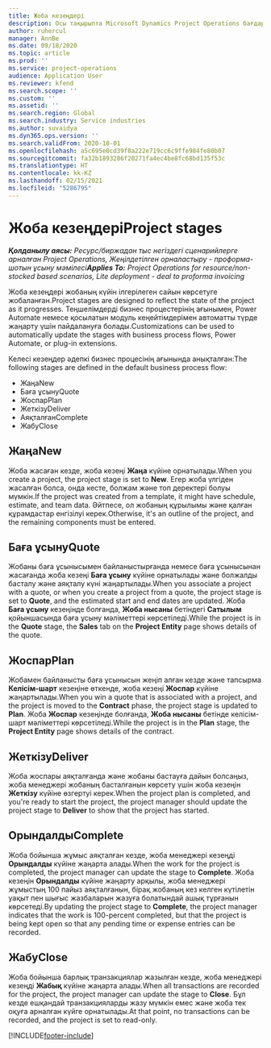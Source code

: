 ```yaml
---
title: Жоба кезеңдері
description: Осы тақырыпта Microsoft Dynamics Project Operations бағдарламасында қолжетімді жоба кезеңдері туралы ақпарат ұсынылған.
author: ruhercul
manager: AnnBe
ms.date: 09/18/2020
ms.topic: article
ms.prod: ''
ms.service: project-operations
audience: Application User
ms.reviewer: kfend
ms.search.scope: ''
ms.custom: ''
ms.assetid: ''
ms.search.region: Global
ms.search.industry: Service industries
ms.author: suvaidya
ms.dyn365.ops.version: ''
ms.search.validFrom: 2020-10-01
ms.openlocfilehash: a5c695e0cd39f8a222e719cc6c9ffe984fe80b07
ms.sourcegitcommit: fa32b1893286f20271fa4ec4be8fc68bd135f53c
ms.translationtype: HT
ms.contentlocale: kk-KZ
ms.lasthandoff: 02/15/2021
ms.locfileid: "5286795"
---
```

# <a name="project-stages"></a><span data-ttu-id="27835-103">Жоба кезеңдері</span><span class="sxs-lookup"><span data-stu-id="27835-103">Project stages</span></span>

<span data-ttu-id="27835-104">_**Қолданылу аясы:** Ресурс/биржадан тыс негіздегі сценарийлерге арналған Project Operations, Жеңілдетілген орналастыру - проформа-шотын ұсыну мәмілесі_</span><span class="sxs-lookup"><span data-stu-id="27835-104">_**Applies To:** Project Operations for resource/non-stocked based scenarios, Lite deployment - deal to proforma invoicing_</span></span>

<span data-ttu-id="27835-105">Жоба кезеңдері жобаның күйін ілгерілеген сайын көрсетуге жобаланған.</span><span class="sxs-lookup"><span data-stu-id="27835-105">Project stages are designed to reflect the state of the project as it progresses.</span></span> <span data-ttu-id="27835-106">Теңшелімдерді бизнес процестерінің ағынымен, Power Automate немесе қосылатын модуль кеңейтімдерімен автоматты түрде жаңарту үшін пайдалануға болады.</span><span class="sxs-lookup"><span data-stu-id="27835-106">Customizations can be used to automatically update the stages with business process flows, Power Automate, or plug-in extensions.</span></span>

<span data-ttu-id="27835-107">Келесі кезеңдер әдепкі бизнес процесінің ағынында анықталған:</span><span class="sxs-lookup"><span data-stu-id="27835-107">The following stages are defined in the default business process flow:</span></span>

- <span data-ttu-id="27835-108">Жаңа</span><span class="sxs-lookup"><span data-stu-id="27835-108">New</span></span>
- <span data-ttu-id="27835-109">Баға ұсыну</span><span class="sxs-lookup"><span data-stu-id="27835-109">Quote</span></span>
- <span data-ttu-id="27835-110">Жоспар</span><span class="sxs-lookup"><span data-stu-id="27835-110">Plan</span></span>
- <span data-ttu-id="27835-111">Жеткізу</span><span class="sxs-lookup"><span data-stu-id="27835-111">Deliver</span></span>
- <span data-ttu-id="27835-112">Аяқталған</span><span class="sxs-lookup"><span data-stu-id="27835-112">Complete</span></span>
- <span data-ttu-id="27835-113">Жабу</span><span class="sxs-lookup"><span data-stu-id="27835-113">Close</span></span> 

## <a name="new"></a><span data-ttu-id="27835-114">Жаңа</span><span class="sxs-lookup"><span data-stu-id="27835-114">New</span></span>

<span data-ttu-id="27835-115">Жоба жасаған кезде, жоба кезеңі **Жаңа** күйіне орнатылады.</span><span class="sxs-lookup"><span data-stu-id="27835-115">When you create a project, the project stage is set to **New**.</span></span> <span data-ttu-id="27835-116">Егер жоба үлгіден жасалған болса, онда кесте, болжам және топ деректері болуы мүмкін.</span><span class="sxs-lookup"><span data-stu-id="27835-116">If the project was created from a template, it might have schedule, estimate, and team data.</span></span> <span data-ttu-id="27835-117">Әйтпесе, ол жобаның құрылымы және қалған құрамдастар енгізілуі керек.</span><span class="sxs-lookup"><span data-stu-id="27835-117">Otherwise, it's an outline of the project, and the remaining components must be entered.</span></span>

## <a name="quote"></a><span data-ttu-id="27835-118">Баға ұсыну</span><span class="sxs-lookup"><span data-stu-id="27835-118">Quote</span></span>

<span data-ttu-id="27835-119">Жобаны баға ұсынысымен байланыстырғанда немесе баға ұсынысынан жасағанда жоба кезеңі **Баға ұсыну** күйіне орнатылады және болжалды басталу және аяқталу күні жаңартылады.</span><span class="sxs-lookup"><span data-stu-id="27835-119">When you associate a project with a quote, or when you create a project from a quote, the project stage is set to **Quote**, and the estimated start and end dates are updated.</span></span> <span data-ttu-id="27835-120">Жоба **Баға ұсыну** кезеңінде болғанда, **Жоба нысаны** бетіндегі **Сатылым** қойыншасында баға ұсыну мәліметтері көрсетіледі.</span><span class="sxs-lookup"><span data-stu-id="27835-120">While the project is in the **Quote** stage, the **Sales** tab on the **Project Entity** page shows details of the quote.</span></span>

## <a name="plan"></a><span data-ttu-id="27835-121">Жоспар</span><span class="sxs-lookup"><span data-stu-id="27835-121">Plan</span></span>

<span data-ttu-id="27835-122">Жобамен байланысты баға ұсынысын жеңіп алған кезде және тапсырма **Келісім-шарт** кезеңіне өткенде, жоба кезеңі **Жоспар** күйіне жаңартылады.</span><span class="sxs-lookup"><span data-stu-id="27835-122">When you win a quote that is associated with a project, and the project is moved to the **Contract** phase, the project stage is updated to **Plan**.</span></span> <span data-ttu-id="27835-123">Жоба **Жоспар** кезеңінде болғанда, **Жоба нысаны** бетінде келісім-шарт мәліметтері көрсетіледі.</span><span class="sxs-lookup"><span data-stu-id="27835-123">While the project is in the **Plan** stage, the **Project Entity** page shows details of the contract.</span></span>

## <a name="deliver"></a><span data-ttu-id="27835-124">Жеткізу</span><span class="sxs-lookup"><span data-stu-id="27835-124">Deliver</span></span>

<span data-ttu-id="27835-125">Жоба жоспары аяқталғанда және жобаны бастауға дайын болсаңыз, жоба менеджері жобаның басталғанын көрсету үшін жоба кезеңін **Жеткізу** күйіне өзгертуі керек.</span><span class="sxs-lookup"><span data-stu-id="27835-125">When the project plan is completed, and you're ready to start the project, the project manager should update the project stage to **Deliver** to show that the project has started.</span></span>

## <a name="complete"></a><span data-ttu-id="27835-126">Орындалды</span><span class="sxs-lookup"><span data-stu-id="27835-126">Complete</span></span> 

<span data-ttu-id="27835-127">Жоба бойынша жұмыс аяқталған кезде, жоба менеджері кезеңді **Орындалды** күйіне жаңарта алады.</span><span class="sxs-lookup"><span data-stu-id="27835-127">When the work for the project is completed, the project manager can update the stage to **Complete**.</span></span> <span data-ttu-id="27835-128">Жоба кезеңін **Орындалды** күйіне жаңарту арқылы, жоба менеджері жұмыстың 100 пайыз аяқталғанын, бірақ жобаның кез келген күтілетін уақыт пен шығыс жазбаларын жазуға болатындай ашық тұрғанын көрсетеді.</span><span class="sxs-lookup"><span data-stu-id="27835-128">By updating the project stage to **Complete**, the project manager indicates that the work is 100-percent completed, but that the project is being kept open so that any pending time or expense entries can be recorded.</span></span>

## <a name="close"></a><span data-ttu-id="27835-129">Жабу</span><span class="sxs-lookup"><span data-stu-id="27835-129">Close</span></span>

<span data-ttu-id="27835-130">Жоба бойынша барлық транзакциялар жазылған кезде, жоба менеджері кезеңді **Жабық** күйіне жаңарта алады.</span><span class="sxs-lookup"><span data-stu-id="27835-130">When all transactions are recorded for the project, the project manager can update the stage to **Close**.</span></span> <span data-ttu-id="27835-131">Бұл кезде ешқандай транзакцияларды жазу мүмкін емес және жоба тек оқуға арналған күйге орнатылады.</span><span class="sxs-lookup"><span data-stu-id="27835-131">At that point, no transactions can be recorded, and the project is set to read-only.</span></span>



[!INCLUDE[footer-include](../includes/footer-banner.md)]